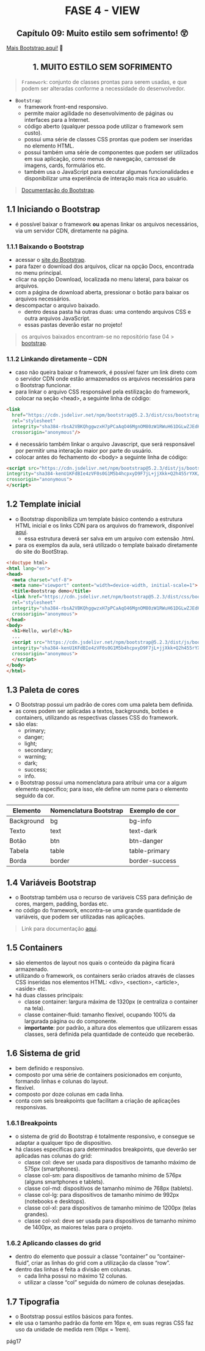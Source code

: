 <div id="fase03" align="center">
<h1>FASE 4 - VIEW</h1>
<h2>Capítulo 09: Muito estilo sem sofrimento! 😲</h2>
</div>

[Mais Bootstrap aqui!](https://github.com/monicaquintal/bootstrap) 🚀

<div align="center">
<h2>1. MUITO ESTILO SEM SOFRIMENTO</h2>
</div>

> `Framework`: conjunto de classes prontas para serem usadas, e que podem ser alteradas conforme a necessidade do desenvolvedor.

- `Bootstrap`:
  - framework front-end responsivo.
  - permite maior agilidade no desenvolvimento de páginas ou interfaces para a Internet.
  - código aberto (qualquer pessoa pode utilizar o framework sem custo).
  - possui uma série de classes CSS prontas que podem ser inseridas no elemento HTML. 
  - possui também uma série de componentes que podem ser utilizados em sua aplicação, como menus de navegação, carrossel de imagens, cards, formulários etc.
  - também usa o JavaScript para executar algumas funcionalidades e disponibilizar uma experiência de interação mais rica ao usuário.

> [Documentação do Bootstrap](https://getbootstrap.com/).

## 1.1 Iniciando o Bootstrap

- é possível baixar o framework **ou** apenas linkar os arquivos necessários, via um servidor CDN, diretamente na página.

### 1.1.1 Baixando o Bootstrap

- acessar o [site do Bootstrap](https://getbootstrap.com/).
- para fazer o download dos arquivos, clicar na opção Docs, encontrada no menu principal. 
- clicar na opção Download, localizada no menu lateral, para baixar os arquivos.
- com a página de download aberta, pressionar o botão para baixar os arquivos necessários.
- descompactar o arquivo baixado. 
  - dentro dessa pasta há outras duas: uma contendo arquivos CSS e outra arquivos JavaScript. 
  - essas pastas deverão estar no projeto!

> os arquivos baixados encontram-se no repositório fase 04 > [bootstrap](./bootstrap).

### 1.1.2 Linkando diretamente – CDN

- caso não queira baixar o framework, é possível fazer um link direto com o servidor CDN onde estão armazenados os arquivos necessários para o Bootstrap funcionar.
- para linkar o arquivo CSS responsável pela estilização do framework, colocar na seção &lt;head&gt;, a seguinte linha de código:

~~~html
<link 
  href="https://cdn.jsdelivr.net/npm/bootstrap@5.2.3/dist/css/bootstrap.min.css" 
  rel="stylesheet" 
  integrity="sha384-rbsA2VBKQhggwzxH7pPCaAqO46MgnOM80zW1RWuH61DGLwZJEdK2Kadq2F9CUG65" 
  crossorigin="anonymous"/>
~~~

- é necessário também linkar o arquivo Javascript, que será responsável por permitir uma interação maior por parte do usuário. 
- colocar antes do fechamento do &lt;body&gt; a seguinte linha de código:

~~~html
<script src="https://cdn.jsdelivr.net/npm/bootstrap@5.2.3/dist/js/bootstrap.bundle.min.js"
integrity="sha384-kenU1KFdBIe4zVF0s0G1M5b4hcpxyD9F7jL+jjXkk+Q2h455rYXK/7HAuoJl+0I4" 
crossorigin="anonymous">
</script>
~~~

## 1.2 Template inicial

- o Bootstrap disponibiliza um template básico contendo a estrutura HTML inicial e os links CDN para os arquivos do framework, disponível [aqui](https://getbootstrap.com/docs/5.2/getting-started/introduction/). 
  - essa estrutura deverá ser salva em um arquivo com extensão .html.
- para os exemplos da aula, será utilizado o template baixado diretamente do site do BootStrap.

~~~html
<!doctype html>
<html lang="en">
<head>
  <meta charset="utf-8">
  <meta name="viewport" content="width=device-width, initial-scale=1">
  <title>Bootstrap demo</title>
  <link href="https://cdn.jsdelivr.net/npm/bootstrap@5.2.3/dist/css/bootstrap.min.css" 
  rel="stylesheet" 
  integrity="sha384-rbsA2VBKQhggwzxH7pPCaAqO46MgnOM80zW1RWuH61DGLwZJEdK2Kadq2F9CUG65" 
  crossorigin="anonymous">
</head>
<body>
  <h1>Hello, world!</h1>
  ...
  <script src="https://cdn.jsdelivr.net/npm/bootstrap@5.2.3/dist/js/bootstrap.bundle.min.js" 
  integrity="sha384-kenU1KFdBIe4zVF0s0G1M5b4hcpxyD9F7jL+jjXkk+Q2h455rYXK/7HAuoJl+0I4" 
  crossorigin="anonymous">
  </script>
</body>
</html>
~~~

## 1.3 Paleta de cores

- O Bootstrap possui um padrão de cores com uma paleta bem definida. 
- as cores podem ser aplicadas a textos, backgrounds, botões e containers, utilizando as respectivas classes CSS do framework.
- são elas:
  - primary;
  - danger;
  - light;
  - secondary;
  - warning;
  - dark;
  - success;
  - info.
- o Bootstrap possui uma nomenclatura para atribuir uma cor a algum elemento específico; para isso, ele define um nome para o elemento seguido da cor.

Elemento | Nomenclatura Bootstrap | Exemplo de cor
---------|-----------------------|----------------
Background | bg | bg-info
Texto | text | text-dark
Botão | btn | btn-danger
Tabela | table | table-primary
Borda | border | border-success

## 1.4 Variáveis Bootstrap

- o Bootstrap também usa o recurso de variáveis CSS para definição de cores, margem, padding, bordas etc.
- no código do framework, encontra-se uma grande quantidade de variáveis, que podem ser utilizadas nas aplicações. 

> Link para documentação [aqui](https://getbootstrap.com/docs/5.0/customize/css-variables/).

## 1.5 Containers

- são elementos de layout nos quais o conteúdo da página ficará armazenado. 
- utilizando o framework, os containers serão criados através de classes CSS inseridas nos elementos HTML: &lt;div&gt;, &lt;section&gt;, &lt;article&gt;, &lt;aside&gt; etc. 
- há duas classes principais:
  - classe container: largura máxima de 1320px (e centraliza o container na tela).
  - classe container-fluid: tamanho flexível, ocupando 100% da largurada página ou do componente.
  - **importante**: por padrão, a altura dos elementos que utilizarem essas classes, será definida pela quantidade de conteúdo que receberão.

## 1.6 Sistema de grid

- bem definido e responsivo.
- composto por uma série de containers posicionados em conjunto, formando linhas e colunas do layout.
- flexível.
- composto por doze colunas em cada linha.
- conta com seis breakpoints que facilitam a criação de aplicações responsivas.

### 1.6.1 Breakpoints

- o sistema de grid do Bootstrap é totalmente responsivo, e consegue se adaptar a qualquer tipo de dispositivo. 
- há classes específicas para determinados breakpoints, que deverão ser aplicadas nas colunas do grid:
  - classe col: deve ser usada para dispositivos de tamanho máximo de 575px (smartphones).
  - classe col-sm: para dispositivos de tamanho mínimo de 576px (alguns smartphones e tablets).
  - classe col-md: dispositivos de tamanho mínimo de 768px (tablets).
  - classe col-lg: para dispositivos de tamanho mínimo de 992px (notebooks e desktops).
  - classe col-xl: para dispositivos de tamanho mínimo de 1200px (telas grandes).
  - classe col-xxl: deve ser usada para dispositivos de tamanho mínimo de 1400px, as maiores telas para o projeto.

### 1.6.2 Aplicando classes do grid

- dentro do elemento que possuir a classe “container” ou “container-fluid”, criar as linhas do grid com a utilização da classe “row”. 
- dentro das linhas é feita a divisão em colunas.
  - cada linha possui no máximo 12 colunas. 
  - utilizar a classe “col” seguida do número de colunas desejadas.

## 1.7 Tipografia

- o Bootstrap possui estilos básicos para fontes.
- ele usa o tamanho padrão da fonte em 16px e, em suas regras CSS faz uso da unidade de medida rem (16px = 1rem).

pág17